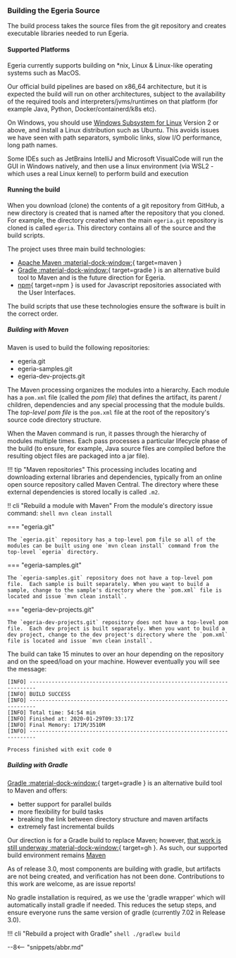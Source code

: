<!-- SPDX-License-Identifier: CC-BY-4.0 -->
<!-- Copyright Contributors to the ODPi Egeria project. -->

### Building the Egeria Source

The build process takes the source files from the git repository and creates executable libraries needed to run Egeria.  

#### Supported Platforms

Egeria currently supports building on *nix, Linux & Linux-like operating systems such as MacOS.
     
Our official build pipelines are based on x86_64 architecture, but it is expected the build will run on other architectures, subject to the availability of the required tools and interpreters/jvms/runtimes on that platform (for example Java, Python, Docker/containerd/k8s etc).
     
On Windows, you should use [Windows Subsystem for Linux](https://docs.microsoft.com/en-us/windows/wsl/) Version 2 or above, and install a Linux distribution such as Ubuntu. This avoids issues we have seen with path separators, symbolic links, slow I/O performance, long path names. 
     
Some IDEs such as JetBrains IntelliJ and Microsoft VisualCode will run the GUI in Windows natively, and then use a linux environment (via WSL2 - which uses a real Linux kernel) to perform build and execution

#### Running the build

When you download (clone) the contents of a git repository  from GitHub, a new directory is created that is named after the repository that you cloned. For example, the directory created when the main `egeria.git` repository is cloned is called `egeria`.  This directory contains all of the source and the build scripts.

The project uses three main build technologies:

* [Apache Maven :material-dock-window:](https://maven.apache.org/){ target=maven }
* [Gradle :material-dock-window:](https://gradle.org/){ target=gradle } is an alternative build tool to Maven and is the future direction for Egeria.
* [npm](https://www.npmjs.com){ target=npm } is used for Javascript repositories associated with the User Interfaces.

The build scripts that use these technologies ensure the software is built in the correct order.  

##### Building with Maven

Maven is used to build the following repositories:

* egeria.git
* egeria-samples.git
* egeria-dev-projects.git

The Maven processing organizes the modules into a hierarchy. Each module has a `pom.xml` file (called the *pom file*) that defines the artifact, its parent / children, dependencies and any special processing that the module builds. The *top-level pom file* is the `pom.xml` file at the root of the repository's source code directory structure.

When the Maven command is run, it passes through the hierarchy of modules multiple times. Each pass processes a particular lifecycle phase of the build (to ensure, for example, Java source files are compiled before the resulting object files are packaged into a jar file).

!!! tip "Maven repositories"
    This processing includes locating and downloading external libraries and dependencies, typically from an online open source repository called Maven Central. The directory where these external dependencies is stored locally is called `.m2`.

!! cli "Rebuild a module with Maven"
    From the module's directory issue command:
    ```shell
    mvn clean install
    ```

=== "egeria.git"

    The `egeria.git` repository has a top-level pom file so all of the modules can be built using one `mvn clean install` command from the top-level `egeria` directory.  

=== "egeria-samples.git"

    The `egeria-samples.git` repository does not have a top-level pom file.  Each sample is built separately. When you want to build a sample, change to the sample's directory where the `pom.xml` file is located and issue `mvn clean install`.  

=== "egeria-dev-projects.git"

    The `egeria-dev-projects.git` repository does not have a top-level pom file.  Each dev project is built separately. When you want to build a dev project, change to the dev project's directory where the `pom.xml` file is located and issue `mvn clean install`.  

The build can take 15 minutes to over an hour depending on the repository and on the speed/load on your machine.  However eventually you will see the message:

```text
[INFO] ------------------------------------------------------------------------
[INFO] BUILD SUCCESS
[INFO] ------------------------------------------------------------------------
[INFO] Total time: 54:54 min
[INFO] Finished at: 2020-01-29T09:33:17Z
[INFO] Final Memory: 171M/3510M
[INFO] ------------------------------------------------------------------------

Process finished with exit code 0
```

##### Building with Gradle

[Gradle :material-dock-window:](https://gradle.org/){ target=gradle } is an alternative build tool to Maven and offers:

- better support for parallel builds
- more flexibility for build tasks
- breaking the link between directory structure and maven artifacts
- extremely fast incremental builds

Our direction is for a Gradle build to replace Maven; however, [that work is still underway :material-dock-window:](https://github.com/odpi/egeria/issues/3370){ target=gh }. As such, our supported build environment remains [Maven](#building-with-maven)

As of release 3.0, most components are building with gradle, but artifacts are not being created, and verification has not been done. Contributions to this work are welcome, as are issue reports!

No gradle installation is required, as we use the 'gradle wrapper' which will automatically install gradle if needed. This reduces the setup steps, and ensure everyone runs the same version of gradle (currently 7.02 in Release 3.0).

!!! cli "Rebuild a project with Gradle"
    ```shell
    ./gradlew build
    ```



--8<-- "snippets/abbr.md"
